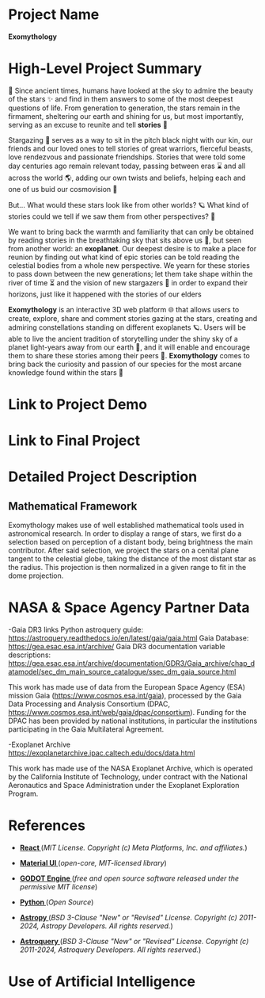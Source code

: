 # Project Name
**Exomythology**

# High-Level Project Summary
🌌 Since ancient times, humans have looked at the sky to admire the beauty of the stars ✨ and find in them answers to some of the most deepest questions of life. From generation to generation, the stars remain in the firmament, sheltering our earth and shining for us, but most importantly, serving as an excuse to reunite and tell **stories** 📖

Stargazing 🌠 serves as a way to sit in the pitch black night with our kin, our friends and our loved ones to tell stories of great warriors, fierceful beasts, love rendezvous and passionate friendships. Stories that were told some day centuries ago remain relevant today, passing between eras ⌛ and all across the world 🌎, adding our own twists and beliefs, helping each and one of us buid our cosmovision 🌌

But... What would these stars look like from other worlds? 🪐 What kind of stories could we tell if we saw them from other perspectives? 🔭

We want to bring back the warmth and familiarity that can only be obtained by reading stories in the breathtaking sky that sits above us 🌠, but seen from another world: an **exoplanet**. Our deepest desire is to make a place for reunion by finding out what kind of epic stories can be told reading the celestial bodies from a whole new perspective. We yearn for these stories to pass down between the new generations; let them take shape within the river of time ⏳ and the vision of new stargazers 🔭 in order to expand their horizons, just like it happened with the stories of our elders

**Exomythology** is an interactive 3D web platform 🌐 that allows users to create, explore, share and comment stories gazing at the stars, creating and admiring constellations standing on different exoplanets 🪐. Users will be able to live the ancient tradition of storytelling under the shiny sky of a planet light-years away from our earth 🌌, and it will enable and encourage them to share these stories among their peers 👥. **Exomythology** comes to bring back the curiosity and passion of our species for the most arcane knowledge found within the stars 🌠

# Link to Project Demo

# Link to Final Project

# Detailed Project Description

## Mathematical Framework
Exomythology makes use of well established mathematical tools used in astronomical research. In order to display a range of stars, we first do a selection based on perception of a distant body, being brightness the main contributor. After said selection, we project the stars on a cenital plane tangent to the celestial globe, taking the distance of the most distant star as the radius. This projection is then normalized in a given range to fit in the dome projection. 

# NASA & Space Agency Partner Data

-Gaia DR3 links
Python astroquery guide: https://astroquery.readthedocs.io/en/latest/gaia/gaia.html
Gaia Database: https://gea.esac.esa.int/archive/
Gaia DR3 documentation variable descriptions: https://gea.esac.esa.int/archive/documentation/GDR3/Gaia_archive/chap_datamodel/sec_dm_main_source_catalogue/ssec_dm_gaia_source.html

This work has made use of data from the European Space Agency (ESA) mission Gaia (https://www.cosmos.esa.int/gaia), processed by the Gaia Data Processing and Analysis Consortium (DPAC, https://www.cosmos.esa.int/web/gaia/dpac/consortium). Funding 
for the DPAC has been provided by national institutions, in particular the institutions participating in the Gaia Multilateral Agreement.

-Exoplanet Archive
https://exoplanetarchive.ipac.caltech.edu/docs/data.html

This work has made use of the NASA Exoplanet Archive, which is operated by the California Institute of Technology, 
under contract with the National Aeronautics and Space Administration under the Exoplanet Exploration Program.

# References

* **<a href="https://react.dev/"> React </a>** (*MIT License. Copyright (c) Meta Platforms, Inc. and affiliates.*)

* **<a href="https://mui.com/material-ui/"> Material UI </a>** (*open-core, MIT-licensed library*)

* **<a href="https://godotengine.org/"> GODOT Engine </a>** (*free and open source software released under the permissive MIT license*)

* **<a href="https://www.python.org/"> Python </a>** (*Open Source*)

* **<a href="https://www.astropy.org/index.html"> Astropy </a>** (*BSD 3-Clause "New" or "Revised" License. Copyright (c) 2011-2024, Astropy Developers. All rights reserved.*)

* **<a href="https://astroquery.readthedocs.io/en/latest/"> Astroquery </a>** (*BSD 3-Clause "New" or "Revised" License. Copyright (c) 2011-2024, Astroquery Developers. All rights reserved.*)

# Use of Artificial Intelligence